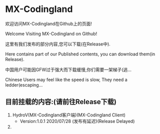 # MX-Codingland

欢迎访问MX-Codingland在Github上的页面!

Welcome Visiting MX-Codingland on Github!

这里有我们发布的部分内容,您可以下载(在Release中).

Here contains part of our Published contents, you can download them(in Release).

中国用户可能因GFW过于强大而下载缓慢,你们需要一架梯子(逃...

Chinese Users may feel like the speed is slow, They need a ledder(escaping...

## 目前挂载的内容:(请前往Release下载)

1. HydroV(MX-Codingland客户端)(MX-Codingland Client)
   - Version:1.0.1 2020/07/28 (发布有延迟)(Release Delayed)
2. 
